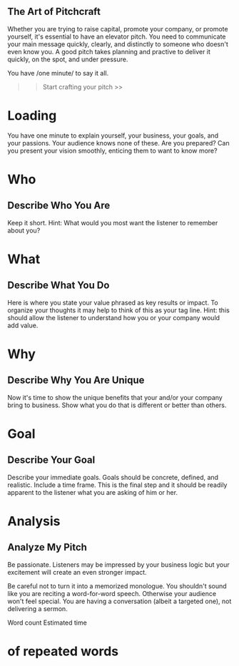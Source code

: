 The Art of Pitchcraft
---------------------
Whether you are trying to raise capital, promote your company, or promote yourself, it's essential to have an elevator pitch. You need to communicate your main message quickly, clearly, and distinctly to someone who doesn't even know you. A good pitch takes planning and practive to deliver it quickly, on the spot, and under pressure.

You have /one minute/ to say it all.

>> Start crafting your pitch >>

Loading
=======
You have one minute to explain yourself, your business, your goals, and your passions. Your audience knows none of these. Are you prepared? Can you present your vision smoothly, enticing them to want to know more?

Who
===
Describe Who You Are
--------------------
Keep it short. Hint: What would you most want the listener to remember about you?

What
====
Describe What You Do
--------------------
Here is where you state your value phrased as key results or impact. To organize your thoughts it may help to think of this as your tag line. Hint: this should allow the listener to understand how you or your company would add value.

Why
===
Describe Why You Are Unique
---------------------------
Now it's time to show the unique benefits that your and/or your company bring to business. Show what you do that is different or better than others.

Goal
====
Describe Your Goal
------------------
Describe your immediate goals. Goals should be concrete, defined, and realistic. Include a time frame. This is the final step and it should be readily apparent to the listener what you are asking of him or her.

Analysis
========
Analyze My Pitch
----------------
Be passionate. Listeners may be impressed by your business logic but your excitement will create an even stronger impact.

Be careful not to turn it into a memorized monologue. You shouldn't sound like you are reciting a word-for-word speech. Otherwise your audience won't feel special. You are having a conversation (albeit a targeted one), not delivering a sermon.

Word count
Estimated time
# of repeated words